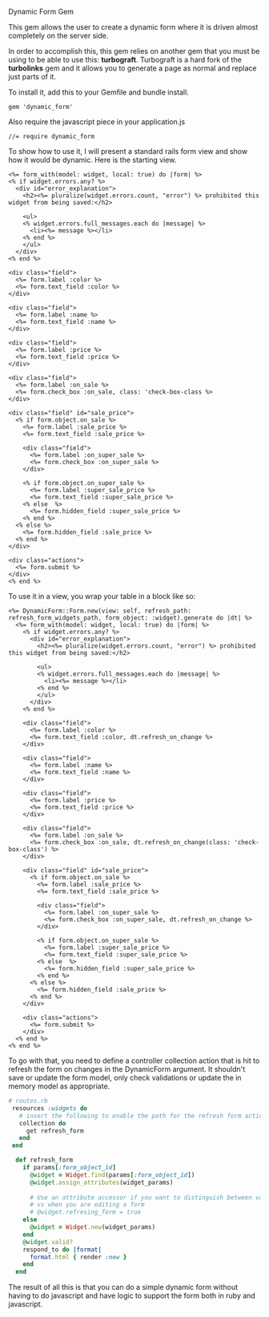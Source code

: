 Dynamic Form Gem

This gem allows the user to create a dynamic form where it is driven
almost completely on the server side.

In order to accomplish this, this gem relies on another gem that you must be using to 
be able to use this: **turbograft**. Turbograft is a hard fork of the **turbolinks** 
gem and it allows you to generate a page as normal and replace just parts of it.

To install it, add this to your Gemfile and bundle install.

```
gem 'dynamic_form'
```

Also require the javascript piece in your application.js

```
//= require dynamic_form
```

To show how to use it, I will present a standard rails form view and show how it
would be dynamic. Here is the starting view.

```erbruby
<%= form_with(model: widget, local: true) do |form| %>
<% if widget.errors.any? %>
  <div id="error_explanation">
    <h2><%= pluralize(widget.errors.count, "error") %> prohibited this widget from being saved:</h2>

    <ul>
    <% widget.errors.full_messages.each do |message| %>
      <li><%= message %></li>
    <% end %>
    </ul>
  </div>
<% end %>

<div class="field">
  <%= form.label :color %>
  <%= form.text_field :color %>
</div>

<div class="field">
  <%= form.label :name %>
  <%= form.text_field :name %>
</div>

<div class="field">
  <%= form.label :price %>
  <%= form.text_field :price %>
</div>

<div class="field">
  <%= form.label :on_sale %>
  <%= form.check_box :on_sale, class: 'check-box-class %>
</div>

<div class="field" id="sale_price">
  <% if form.object.on_sale %>
    <%= form.label :sale_price %>
    <%= form.text_field :sale_price %>

    <div class="field">
      <%= form.label :on_super_sale %>
      <%= form.check_box :on_super_sale %>
    </div>

    <% if form.object.on_super_sale %>
      <%= form.label :super_sale_price %>
      <%= form.text_field :super_sale_price %>
    <% else  %>
      <%= form.hidden_field :super_sale_price %>
    <% end %>
  <% else %>
    <%= form.hidden_field :sale_price %>
  <% end %>
</div>

<div class="actions">
  <%= form.submit %>
</div>
<% end %>
```

To use it in a view, you wrap your table in a block like so:

```erbruby
<%= DynamicForm::Form.new(view: self, refresh_path: refresh_form_widgets_path, form_object: :widget).generate do |dt| %>
  <%= form_with(model: widget, local: true) do |form| %>
    <% if widget.errors.any? %>
      <div id="error_explanation">
        <h2><%= pluralize(widget.errors.count, "error") %> prohibited this widget from being saved:</h2>

        <ul>
        <% widget.errors.full_messages.each do |message| %>
          <li><%= message %></li>
        <% end %>
        </ul>
      </div>
    <% end %>

    <div class="field">
      <%= form.label :color %>
      <%= form.text_field :color, dt.refresh_on_change %>
    </div>

    <div class="field">
      <%= form.label :name %>
      <%= form.text_field :name %>
    </div>

    <div class="field">
      <%= form.label :price %>
      <%= form.text_field :price %>
    </div>

    <div class="field">
      <%= form.label :on_sale %>
      <%= form.check_box :on_sale, dt.refresh_on_change(class: 'check-box-class') %>
    </div>

    <div class="field" id="sale_price">
      <% if form.object.on_sale %>
        <%= form.label :sale_price %>
        <%= form.text_field :sale_price %>

        <div class="field">
          <%= form.label :on_super_sale %>
          <%= form.check_box :on_super_sale, dt.refresh_on_change %>
        </div>

        <% if form.object.on_super_sale %>
          <%= form.label :super_sale_price %>
          <%= form.text_field :super_sale_price %>
        <% else  %>
          <%= form.hidden_field :super_sale_price %>
        <% end %>
      <% else %>
        <%= form.hidden_field :sale_price %>
      <% end %>
    </div>

    <div class="actions">
      <%= form.submit %>
    </div>
  <% end %>
<% end %>
```

To go with that, you need to define a controller collection action that is hit to 
refresh the form on changes in the DynamicForm argument. It shouldn't save or update
the form model, only check validations or update the in memory model as appropriate.

```ruby
# routes.rb
 resources :widgets do
   # insert the following to enable the path for the refresh form action
   collection do
     get refresh_form
   end
 end 
```

```ruby
  def refresh_form
    if params[:form_object_id]
      @widget = Widget.find(params[:form_object_id])
      @widget.assign_attributes(widget_params)
      
      # Use an attribute accessor if you want to distinguish between valid states when saving
      # vs when you are editing a form 
      # @widget.refresing_form = true
    else
      @widget = Widget.new(widget_params)
    end
    @widget.valid?
    respond_to do |format|
      format.html { render :new }
    end
  end
```

The result of all this is that you can do a simple dynamic form without having to
do javascript and have logic to support the form both in ruby and javascript.




